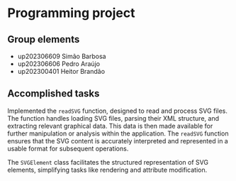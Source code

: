 
# Programming project

## Group elements

- up202306609 Simão Barbosa
- up202306606 Pedro Araújo
- up202300401 Heitor Brandão

## Accomplished tasks

Implemented the `readSVG` function, designed to read and process SVG files. The function handles loading SVG files, parsing their XML structure, and extracting relevant graphical data. This data is then made available for further manipulation or analysis within the application. The `readSVG` function ensures that the SVG content is accurately interpreted and represented in a usable format for subsequent operations. 

The `SVGElement` class facilitates the structured representation of SVG elements, simplifying tasks like rendering and attribute modification.


